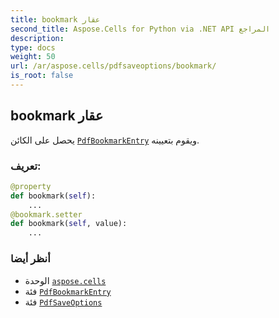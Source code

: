 ```yaml
---
title: bookmark عقار
second_title: Aspose.Cells for Python via .NET API المراجع
description:
type: docs
weight: 50
url: /ar/aspose.cells/pdfsaveoptions/bookmark/
is_root: false
---
```

##  bookmark عقار

يحصل على الكائن [`PdfBookmarkEntry`](/cells/python-net/ar/aspose.cells.rendering/pdfbookmarkentry) ويقوم بتعيينه.
###  تعريف:
```python
@property
def bookmark(self):
    ...
@bookmark.setter
def bookmark(self, value):
    ...
```

###  أنظر أيضا
* الوحدة [`aspose.cells`](../../)
* فئة [`PdfBookmarkEntry`](/cells/python-net/ar/aspose.cells.rendering/pdfbookmarkentry)
* فئة [`PdfSaveOptions`](/cells/python-net/ar/aspose.cells/pdfsaveoptions)
